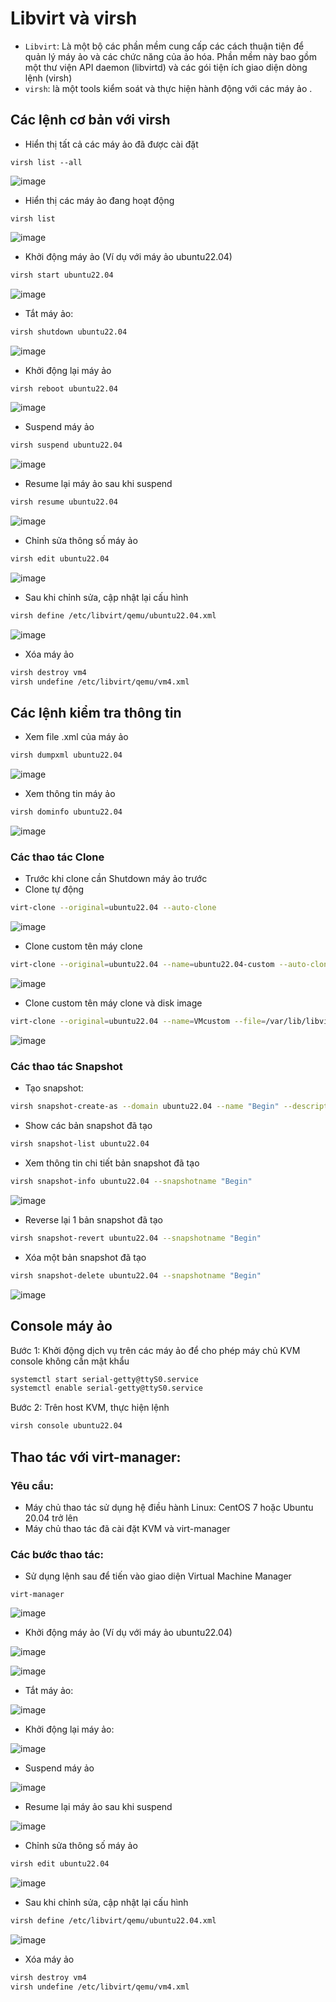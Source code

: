 
# Libvirt và virsh
- `Libvirt`: Là một bộ các phần mềm cung cấp các cách thuận tiện để quản lý máy ảo và các chức năng của ảo hóa. Phần mềm này bao gồm một thư viện API daemon (libvirtd) và các gói tiện ích giao diện dòng lệnh (virsh)
- `virsh`: là một tools kiểm soát và thực hiện hành động với các máy ảo .

## Các lệnh cơ bản với virsh
- Hiển thị tất cả các máy ảo đã được cài đặt

```shell
virsh list --all
```

![image](https://github.com/user-attachments/assets/ebe094d0-0b6e-4954-9621-a6cad4a79038)

- Hiển thị các máy ảo đang hoạt động
```shell
virsh list
```

![image](https://github.com/user-attachments/assets/585c1276-82d9-48cc-94c2-8f7e6d7b5090)

- Khởi động máy ảo (Ví dụ với máy ảo ubuntu22.04)

```sh
virsh start ubuntu22.04
```

![image](https://github.com/user-attachments/assets/7067384c-e541-4bf1-89cf-bdafd8b17347)

- Tắt máy ảo:

```sh
virsh shutdown ubuntu22.04
```

![image](https://github.com/user-attachments/assets/c6f6d8be-5d24-4b19-b2da-f87e8b64d0f2)

- Khởi động lại máy ảo
```sh
virsh reboot ubuntu22.04
```

![image](https://github.com/user-attachments/assets/529d1b75-37b8-43b4-b884-02d108a773fe)

- Suspend máy ảo
```sh
virsh suspend ubuntu22.04
```

![image](https://github.com/user-attachments/assets/978849d5-477d-4d27-a95d-a845cd29ce50)

- Resume lại máy ảo sau khi suspend
```sh
virsh resume ubuntu22.04
```

![image](https://github.com/user-attachments/assets/55c8b3c1-7e61-4b3d-8e76-09a492e1be9f)


- Chỉnh sửa thông số máy ảo
```sh
virsh edit ubuntu22.04
```

![image](https://github.com/user-attachments/assets/4a603c38-e452-46a6-bbe7-cc2816737fa7)

- Sau khi chỉnh sửa, cập nhật lại cấu hình
```sh
virsh define /etc/libvirt/qemu/ubuntu22.04.xml
```

![image](https://github.com/user-attachments/assets/c97686ef-83d9-4ec6-9ea4-7b653e613f7a)

- Xóa máy ảo
```sh
virsh destroy vm4
virsh undefine /etc/libvirt/qemu/vm4.xml
```

## Các lệnh kiểm tra thông tin
- Xem file .xml của máy ảo
```sh
virsh dumpxml ubuntu22.04
```

![image](https://github.com/user-attachments/assets/fbe60db6-6d5c-4acc-a112-fe41042dbc43)

- Xem thông tin máy ảo 
```sh
virsh dominfo ubuntu22.04
```

![image](https://github.com/user-attachments/assets/6b932df3-8a84-4003-99c5-21bac504da26)

### Các thao tác Clone
- Trước khi clone cần Shutdown máy ảo trước 
- Clone tự động 
```sh
virt-clone --original=ubuntu22.04 --auto-clone
```

![image](https://github.com/user-attachments/assets/411ca528-3ca6-438e-bfe6-38328cbdc69b)

- Clone custom tên máy clone

```sh
virt-clone --original=ubuntu22.04 --name=ubuntu22.04-custom --auto-clone
```

![image](https://github.com/user-attachments/assets/3a751dfe-c7a9-478c-a390-2099a566b38d)

- Clone custom tên máy clone và disk image
```sh
virt-clone --original=ubuntu22.04 --name=VMcustom --file=/var/lib/libvirt/images/VMcustom.qcow2
```

![image](https://github.com/user-attachments/assets/0d93db3b-e09e-479a-89a2-bda78979f340)

### Các thao tác Snapshot
- Tạo snapshot:
```sh
virsh snapshot-create-as --domain ubuntu22.04 --name "Begin" --description "khoi tao"
```

- Show các bản snapshot đã tạo
```sh
virsh snapshot-list ubuntu22.04
```

- Xem thông tin chi tiết bản snapshot đã tạo 
```sh
virsh snapshot-info ubuntu22.04 --snapshotname "Begin"
```

![image](https://github.com/user-attachments/assets/db9a838a-0c32-4924-9739-6945b3bc2a0e)

- Reverse lại 1 bản snapshot đã tạo
```sh
virsh snapshot-revert ubuntu22.04 --snapshotname "Begin"
```

- Xóa một bản snapshot đã tạo
```sh
virsh snapshot-delete ubuntu22.04 --snapshotname "Begin"
```

![image](https://github.com/user-attachments/assets/f0add9ce-29a2-4f07-934c-9385ce40fd1b)

## Console máy ảo
Bước 1: Khởi động dịch vụ trên các máy ảo để cho phép máy chủ KVM console không cần mật khẩu
```sh
systemctl start serial-getty@ttyS0.service
systemctl enable serial-getty@ttyS0.service
```

Bước 2: Trên host KVM, thực hiện lệnh
```sh
virsh console ubuntu22.04
```

## Thao tác với virt-manager:
### Yêu cầu:
- Máy chủ thao tác sử dụng hệ điều hành Linux: CentOS 7 hoặc Ubuntu 20.04 trở lên
- Máy chủ thao tác đã cài đặt KVM và virt-manager

### Các bước thao tác:
- Sử dụng lệnh sau để tiến vào giao diện Virtual Machine Manager
```
virt-manager
```

![image](https://github.com/user-attachments/assets/9dbf8510-acd8-4d6c-a4cb-2f2ef453b41b)


- Khởi động máy ảo (Ví dụ với máy ảo ubuntu22.04)

![image](https://github.com/user-attachments/assets/5ad8b3e0-8af2-4333-b390-97da43c1da4a)

![image](https://github.com/user-attachments/assets/e4593149-f0c5-4dbc-865f-b859eccfc7af)

- Tắt máy ảo:

![image](https://github.com/user-attachments/assets/9a0d4f4d-67d1-4c31-8467-012ae3040ac7)

- Khởi động lại máy ảo:

![image](https://github.com/user-attachments/assets/b660f96f-d177-4476-92f1-4ea92b1dcfca)

- Suspend máy ảo

![image](https://github.com/user-attachments/assets/85c41548-e1ad-46ec-a492-7312bebc00c8)

- Resume lại máy ảo sau khi suspend

![image](https://github.com/user-attachments/assets/8f98ff13-c670-4adc-88e5-2a9d28e55dea)

- Chỉnh sửa thông số máy ảo
```sh
virsh edit ubuntu22.04
```

![image](https://github.com/user-attachments/assets/4a603c38-e452-46a6-bbe7-cc2816737fa7)

- Sau khi chỉnh sửa, cập nhật lại cấu hình
```sh
virsh define /etc/libvirt/qemu/ubuntu22.04.xml
```

![image](https://github.com/user-attachments/assets/c97686ef-83d9-4ec6-9ea4-7b653e613f7a)

- Xóa máy ảo
```sh
virsh destroy vm4
virsh undefine /etc/libvirt/qemu/vm4.xml
```


